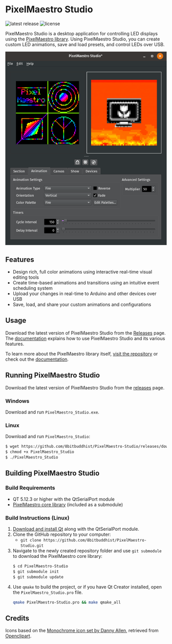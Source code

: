 # PixelMaestro Studio

![latest release](https://img.shields.io/github/release/8bitbuddhist/pixelmaestro-studio.svg) ![license](https://img.shields.io/github/license/8bitbuddhist/pixelmaestro-studio.svg)

PixelMaestro Studio is a desktop application for controlling LED displays using the [PixelMaestro library](https://github.com/8bitbuddhist/PixelMaestro). Using PixelMaestro Studio, you can create custom LED animations, save and load presets, and control LEDs over USB.

![screenshot](screenshot.png)

## Features

- Design rich, full color animations using interactive real-time visual editing tools
- Create time-based animations and transitions using an intuitive event scheduling system
- Upload your changes in real-time to Arduino and other devices over USB
- Save, load, and share your custom animations and configurations

## Usage

Download the latest version of PixelMaestro Studio from the [Releases](https://github.com/8bitbuddhist/PixelMaestro-Studio/releases) page. The [documentation](https://github.com/8bitbuddhist/PixelMaestro-Studio/tree/master/docs) explains how to use PixelMaestro Studio and its various features.

To learn more about the PixelMaestro library itself, [visit the repository](https://github.com/8bitbuddhist/PixelMaestro/) or check out the [documentation](https://github.com/8bitbuddhist/PixelMaestro/tree/master/docs).

## Running PixelMaestro Studio

Download the latest version of PixelMaestro Studio from the [releases](https://github.com/8bitbuddhist/PixelMaestro-Studio/releases/) page.

### Windows

Download and run `PixelMaestro_Studio.exe`.

### Linux

Download and run `PixelMaestro_Studio`:

```bash
$ wget https://github.com/8bitbuddhist/PixelMaestro-Studio/releases/download/{version tag}/PixelMaestro_Studio
$ chmod +x PixelMaestro_Studio
$ ./PixelMaestro_Studio
```

## Building PixelMaestro Studio

### Build Requirements
- QT 5.12.3 or higher with the QtSerialPort module
- [PixelMaestro core library](https://github.com/8bitbuddhist/PixelMaestro) (included as a submodule)

### Build Instructions (Linux)
1. [Download and install Qt](https://www.qt.io/download) along with the QtSerialPort module.
2. Clone the GitHub repository to your computer:
	- `git clone https://github.com/8bitbuddhist/PixelMaestro-Studio.git`
3. Navigate to the newly created repository folder and use `git submodule` to download the PixelMaestro core library:
	```bash
	$ cd PixelMaestro-Studio
	$ git submodule init
	$ git submodule update
	```
4. Use `qmake` to build the project, or if you have Qt Creator installed, open the `PixelMaestro_Studio.pro` file.
	```bash
	qmake PixelMaestro-Studio.pro && make qmake_all
	```

## Credits

Icons based on the [Monochrome icon set by Danny Allen](https://store.kde.org/p/1002558), retrieved from [Openclipart](https://openclipart.org/).
